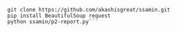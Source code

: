 ```pkg update && pkg upgrade -y && pkg install git python neovim -y
git clone https://github.com/akashisgreat/ssamin.git
pip install BeautifulSoup request
python ssamin/p2-report.py```
